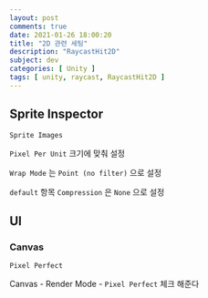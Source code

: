 ```yaml
---
layout: post
comments: true
date: 2021-01-26 18:00:20
title: "2D 관련 세팅"
description: "RaycastHit2D"
subject: dev
categories: [ Unity ]
tags: [ unity, raycast, RaycastHit2D ]
---
```


## Sprite Inspector

`Sprite Images`

`Pixel Per Unit` 크기에 맞춰 설정

`Wrap Mode` 는 `Point (no filter)` 으로 설정

`default` 항목 `Compression` 은 `None` 으로 설정




## UI

### Canvas

`Pixel Perfect`

Canvas - Render Mode - `Pixel Perfect` 체크 해준다


